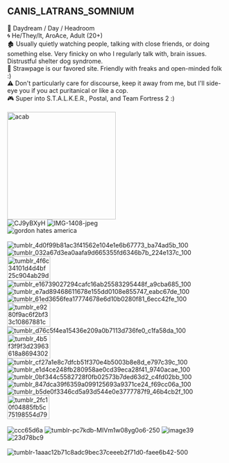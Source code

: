 ## CANIS_LATRANS_SOMNIUM
💫 Daydream / Day / Headroom\
🌀 He/They/It, AroAce, Adult (20+)\
🏚️ Usually quietly watching people, talking with close friends, or doing something else. Very finicky on who I regularly talk with, brain issues. Distrustful shelter dog syndrome.\
🐾 Strawpage is our favored site. Friendly with freaks and open-minded folk :)\
⚠️ Don't particularly care for discourse, keep it away from me, but I'll side-eye you if you act puritanical or like a cop.\
🎮 Super into S.T.A.L.K.E.R., Postal, and Team Fortress 2 :)\
\
<img width="250" height="248" alt="acab" src="https://github.com/user-attachments/assets/71ad993f-19f8-41a4-b8db-424562ae96f6" />\
![CJ9yBXyH](https://github.com/user-attachments/assets/406557ee-9223-4f87-81f2-91a2778c5a5e)
![IMG-1408-jpeg](https://github.com/user-attachments/assets/879ffc96-a0b0-4ff8-9d2a-14647166f2b5)\
![gordon hates america](https://github.com/user-attachments/assets/a0980880-d63d-4a2e-895e-ca11535c2349)\
\
![tumblr_4d0f99b81ac3f41562e104e1e6b67773_ba74ad5b_100](https://github.com/user-attachments/assets/4f1139b9-022f-44b7-bca6-32f7848d65c5)
![tumblr_032a67d3ea0aafa9d665355fd6346b7b_224e137c_100](https://github.com/user-attachments/assets/996a4c63-b5fc-4a6e-bc5b-e2b1dab43c50)
<img width="99" height="56" alt="tumblr_4f6c34101d4d4bf25c904ab29d94bab4_5f6098b3_100" src="https://github.com/user-attachments/assets/6eb84be3-cc89-4740-a10d-c67e7eb4d45c" />
![tumblr_e16739027294cafc16ab25583295448f_a9cba685_100](https://github.com/user-attachments/assets/0da753cd-bf2e-45a8-8802-8dd9f7dca5c0)
![tumblr_e7ad89468611678e155dd0108e855747_eabc67de_100](https://github.com/user-attachments/assets/531b95ea-0bd0-427b-9974-56ee0c2581bf)\
![tumblr_61ed3656fea17774678e6d10b0280f81_6ecc42fe_100](https://github.com/user-attachments/assets/6614a379-2e67-400e-bc61-f4f592944418)
<img width="99" height="56" alt="tumblr_e9280f9ac6f2bf33c10867881c4b8305_e1a84d8b_100" src="https://github.com/user-attachments/assets/dc11b95c-12cd-4ec3-88f9-0b37921ff8c8" />
![tumblr_d76c5f4ea15436e209a0b7113d736fe0_c1fa58da_100](https://github.com/user-attachments/assets/42f38613-6e4a-4f6a-8716-e9a5ab52eb0b)
<img width="99" height="56" alt="tumblr_4b5f3f9f3d23963618a8694302217833_01dfc866_100" src="https://github.com/user-attachments/assets/c4e9f8fb-fb66-4d5b-a282-657e440f0243" />
![tumblr_cf27a1e8c7dfcb51f370e4b5003b8e8d_e797c39c_100](https://github.com/user-attachments/assets/6555207f-5189-459c-bd2c-47dd1cfe4dc1)\
![tumblr_e1d4ce248fb280958ae0cd39eca28f41_9740acae_100](https://github.com/user-attachments/assets/e6bd9cf6-93c4-4c5f-a37b-e64c06642b94)
![tumblr_0bf344c5582728f0fb02573b7ded63d2_c4fd02bb_100](https://github.com/user-attachments/assets/1a205abf-86a3-4468-bc7e-6c9c921c8ce4)
![tumblr_847dca39f6359a099125693a9371ce24_f69cc06a_100](https://github.com/user-attachments/assets/42bb03a8-8b15-4dc0-9463-47eafaacc280)
![tumblr_b5de0f3346cd5a93d544e0e3777787f9_46b4cb2f_100](https://github.com/user-attachments/assets/92ad3e91-36ac-4e5e-9873-1aeef3fdb4d1)
<img width="97" height="55" alt="tumblr_2fc10f04885fb5c75198554d7965f754_b75c346a_100" src="https://github.com/user-attachments/assets/3c7cace4-c777-48f7-86f6-c5f258e40dbc" />\
\
![ccc65d6a](https://github.com/user-attachments/assets/e016b84e-a65e-4525-954f-3f4bfff5ee03)
![tumblr-pc7kdb-MIVm1w08yg0o6-250](https://github.com/user-attachments/assets/5b3cff77-94be-476d-acff-3a358e6ebd23)
![image39](https://github.com/user-attachments/assets/d3ca0d9a-c985-43fd-9786-47def1327f9d)
![23d78bc9](https://github.com/user-attachments/assets/cf648213-154f-43a7-afc8-ed65c1a767dc)\
\
![tumblr-1aaac12b71c8adc9bec37ceeeb2f71d0-faee6b42-500](https://github.com/user-attachments/assets/9f39ca77-2638-4668-8eca-86b2107f0252)
